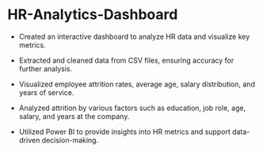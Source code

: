 # HR-Analytics-Dashboard

* Created an interactive dashboard to analyze HR data and visualize key metrics.

* Extracted and cleaned data from CSV files, ensuring accuracy for further analysis.

* Visualized employee attrition rates, average age, salary distribution, and years of service.

* Analyzed attrition by various factors such as education, job role, age, salary, and years at the company.

* Utilized Power BI to provide insights into HR metrics and support data-driven decision-making.

